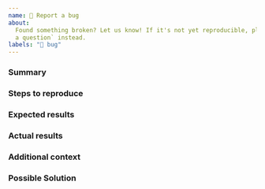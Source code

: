 ```yaml
---
name: 🐛 Report a bug
about:
  Found something broken? Let us know! If it's not yet reproducible, please `Ask
  a question` instead.
labels: "🐛 bug"
---
```


<!-- Before opening an issue: if you use `npm` try running `yarn` instead; if
      you run `yarn`, please try running `npx yarn-deduplicate && yarn`. -->

### Summary

<!-- A brief summary of the problem. -->

### Steps to reproduce

<!-- All bug reports should include detailed steps to reproduce. -->

### Expected results

<!-- Outline what you expected to see -->

### Actual results

<!-- Outline the actual results -->

### Additional context

<!-- Please provide additional context such as environment versions (including
      operating system, Node, PostgreSQL, Redis, etc. as relevant), software
      versions (from `yarn.lock`) or similar, plugins in use, database schema
      if relevant, bundler (if any). -->

### Possible Solution

<!--- Optionally suggest a fix or reason for the bug. -->
